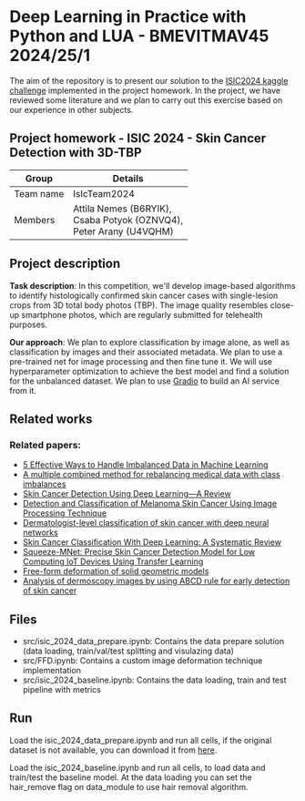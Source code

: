 # Deep Learning in Practice with Python and LUA - BMEVITMAV45 2024/25/1

The aim of the repository is to present our solution to the [ISIC2024 kaggle challenge](https://www.kaggle.com/competitions/isic-2024-challenge) implemented in the project homework. In the project, we have reviewed some literature and we plan to carry out this exercise based on our experience in other subjects.

## Project homework - ISIC 2024 - Skin Cancer Detection with 3D-TBP

| Group     | Details                                                                      |
| --------- | ---------------------------------------------------------------------------- |
| Team name | IsIcTeam2024                                                                 |
| Members   | Attila Nemes (B6RYIK),</br> Csaba Potyok (OZNVQ4),</br> Peter Arany (U4VQHM) |

## Project description

**Task description**: In this competition, we'll develop image-based algorithms to identify histologically confirmed skin cancer cases with single-lesion crops from 3D total body photos (TBP). The image quality resembles close-up smartphone photos, which are regularly submitted for telehealth purposes.

**Our approach**: We plan to explore classification by image alone, as well as classification by images and their associated metadata. We plan to use a pre-trained net for image processing and then fine tune it. We will use hyperparameter optimization to achieve the best model and find a solution for the unbalanced dataset. We plan to use [Gradio](https://www.gradio.app/) to build an AI service from it.

## Related works

### Related papers:

- [5 Effective Ways to Handle Imbalanced Data in Machine Learning](https://machinelearningmastery.com/5-effective-ways-to-handle-imbalanced-data-in-machine-learning/)
- [A multiple combined method for rebalancing medical data with class imbalances](https://doi.org/10.1016/j.compbiomed.2021.104527)
- [Skin Cancer Detection Using Deep Learning—A Review](https://pmc.ncbi.nlm.nih.gov/articles/PMC10252190/)
- [Detection and Classification of Melanoma Skin Cancer Using Image Processing Technique](https://pmc.ncbi.nlm.nih.gov/articles/PMC10649387/)
- [Dermatologist-level classification of skin cancer with deep neural networks](https://www.nature.com/articles/nature21056)
- [Skin Cancer Classification With Deep Learning: A Systematic Review](https://pmc.ncbi.nlm.nih.gov/articles/PMC9327733/)
- [Squeeze-MNet: Precise Skin Cancer Detection Model for Low Computing IoT Devices Using Transfer Learning](https://www.mdpi.com/2072-6694/15/1/12)
- [Free-form deformation of solid geometric models](https://dl.acm.org/doi/10.1145/15886.15903)
- [Analysis of dermoscopy images by using ABCD rule for early detection of skin cancer](https://www.sciencedirect.com/science/article/pii/S2666285X21000017)

## Files

- src/isic_2024_data_prepare.ipynb: Contains the data prepare solution (data loading, train/val/test splitting and visulazing data)
- src/FFD.ipynb: Contains a custom image deformation technique implementation
- src/isic_2024_baseline.ipynb: Contains the data loading, train and test pipeline with metrics

## Run

Load the isic_2024_data_prepare.ipynb and run all cells, if the original dataset is not available, you can download it from [here](https://drive.google.com/file/d/11RQvjL61Ss2w2R1kKWHa2vdaJLdIGup6/view?usp=drive_link).

Load the isic_2024_baseline.ipynb and run all cells, to load data and train/test the baseline model. At the data loading you can set the hair_remove flag on data_module to use hair removal algorithm.
